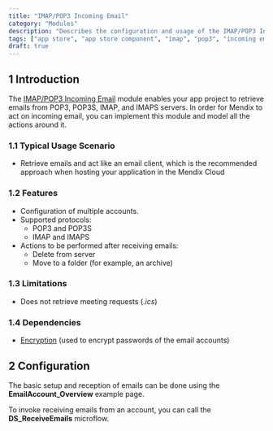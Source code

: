 ```yaml
---
title: "IMAP/POP3 Incoming Email"
category: "Modules"
description: "Describes the configuration and usage of the IMAP/POP3 Incoming Email module, which is available in the Mendix App Store."
tags: ["app store", "app store component", "imap", "pop3", "incoming email", "encryption", "platform support"]
draft: true
---
```


## 1 Introduction

The [IMAP/POP3 Incoming Email](https://appstore.home.mendix.com/link/app/1042/) module enables your app project to retrieve emails from POP3, POP3S, IMAP, and IMAPS servers. In order for Mendix to act on incoming email, you can implement this module and model all the actions around it.

### 1.1 Typical Usage Scenario

* Retrieve emails and act like an email client, which is the recommended approach when hosting your application in the Mendix Cloud

### 1.2 Features

* Configuration of multiple accounts.
* Supported protocols:
	* POP3 and POP3S
	* IMAP and IMAPS
* Actions to be performed after receiving emails:
	* Delete from server
	* Move to a folder (for example, an archive)

### 1.3 Limitations

* Does not retrieve meeting requests (*.ics*)

### 1.4 Dependencies

* [Encryption](encryption) (used to encrypt passwords of the email accounts)

## 2 Configuration

The basic setup and reception of emails can be done using the **EmailAccount_Overview** example page.

To invoke receiving emails from an account, you can call the **DS_ReceiveEmails** microflow.